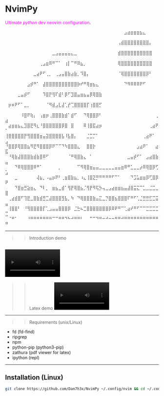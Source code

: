 # NvimPy

<span style="color:magenta">Ultimate _python_ dev neovim configuration</span>.

⠀⠀⠀⠀⠀⠀⠀⠀⠀⠀⠀⠀⠀⠀⠀⠀⠀⠀⠀⠀⠀⠀⠀⠀⠀⠀⠀⠀⠀⠀⠀⠀⠀⠀⠀⠀⠀⠀⣠⣴⣶⣶⣶⣦⣄⠀⠀⠀⠀⠀
⠀⠀⠀⠀⠀⠀⠀⠀⠀⠀⠀⠀⠀⠀⠀⠀⠀⠀⠀⠀⠀⠀⠀⠀⠀⠀⠀⠀⠀⠀⠀⠀⠀⠀⠀⠀⢠⣾⣿⣿⣿⣿⣿⣿⣿⣿⡄⠀⠀⠀
⠀⠀⠀⠀⠀⠀⠀⠀⠀⠀⠀⠀⠀⠀⠀⣀⣠⣤⣤⣤⣤⣄⣀⠀⠀⠀⠀⠀⠀⠀⠀⠀⠀⠀⠀⠀⣾⣿⣿⣿⣿⣿⣿⣿⣿⣿⣿⠀⠀⠀
⠀⠀⠀⠀⠀⠀⠀⠀⠀⠀⠀⢀⣠⣶⠿⠛⠉⠁⠀⢰⡇⠉⠛⠿⣦⡀⠀⠀⠀⠀⠀⠀⠀⠀⠀⠀⢿⣿⣿⣿⣿⣿⣿⣿⣿⣿⣿⠀⠀⠀
⠀⠀⠀⠀⠀⠀⠀⠀⠀⣀⣴⠟⠋⢀⡀⠀⢀⣠⣤⣿⣷⣴⣷⡀⠹⣿⡄⠀⠀⠀⠀⠀⠀⠀⠀⠀⠈⢿⣿⣿⣿⣿⣿⣿⣿⡿⠃⠀⠀⠀
⠀⠀⠀⠀⠀⠀⠀⣠⡾⠛⠁⠀⣼⣿⣿⣿⣿⣿⣿⣿⣿⣿⣿⡷⠞⠛⢿⣶⣦⣄⠀⠀⠀⠀⠀⠀⠀⠀⠙⠻⠿⠿⠿⠟⠋⠀⠀⠀⠀⠀
⠀⠀⠀⠀⣀⣤⡾⠋⠀⠀⠀⠀⠹⣿⡟⢻⠏⣾⠃⡿⠋⣹⣿⣤⣶⣦⣤⡿⢿⣿⣷⠀⠀⠀⠀⠀⠀⠀⠀⠀⠀⠀⠀⠀⠀⠀⠀⠀⠀⠀
⠀⡶⠶⠟⠋⠁⣀⡀⠀⠀⠀⠀⠀⠈⠻⣾⣠⣇⣼⢁⡞⢉⣿⣿⣿⣿⡏⢰⣿⣿⡋⠀⠀⠀⠀⠀⠀⠀⠀⠀⠀⠀⠀⠀⠀⠀⠀⠀⠀⠀
⠀⠀⠀⠀⠀⠸⣿⠟⢷⡄⠀⢠⣶⡶⢀⣿⣿⣿⣷⣾⠁⣾⠋⠀⠀⠙⢿⣿⣿⡿⠃⠀⠀⠀⠀⠀⠀⠀⠀⠀⠀⠀⠀⠀⠀⠀⠀⠀⢀⣴
⠀⣴⣶⣶⣦⣄⣹⣿⣟⠻⣆⠘⣿⣿⣿⣿⣿⣿⡿⣿⠀⣿⠀⠀⠀⠿⢸⣿⣯⣴⡶⠀⠀⠀⠀⠀⠀⠀⠀⠀⠀⠀⠀⠀⠀⠀⢀⣴⠟⠁
⢸⣿⣿⣿⣿⣿⡟⢻⣿⣿⣿⣶⣤⣽⣿⣿⣿⣿⣧⠸⣧⣿⡄⠀⠀⠀⣈⣉⡉⠁⠀⠀⠀⠀⠀⠀⠀⠀⠀⠀⠀⠀⠀⠀⢀⣴⠟⠁⠀⣠
⠘⣿⣿⡿⢿⣿⣿⣦⠻⣟⠻⣿⣿⣿⡿⠟⠉⠉⠙⠳⣿⣿⣿⣄⠀⠀⣿⣿⡗⠀⠀⠀⠀⠀⠀⠀⠀⠀⠀⠀⠀⠀⣠⣴⠟⠁⠀⠀⣴⣯
⠀⠘⢿⣷⣼⣿⣿⣿⣷⣾⣷⣿⠿⠋⠀⠀⠀⠀⠀⠀⠈⠛⢿⣿⣷⣄⠀⠁⠀⠀⠀⠀⠀⠀⠀⠀⠀⠀⠀⣀⣤⡾⠋⠁⠀⣠⣴⣿⣷⣤
⠀⠀⠀⠙⠿⢿⣿⣿⣿⠿⠛⠁⠀⠀⠀⠀⠀⡀⠀⠀⠀⠀⠀⠉⠻⢿⣿⣶⣤⣤⣀⣀⣀⣀⣀⣤⣤⣶⠿⠛⣁⣀⣀⡴⠿⢿⣿⡿⢋⣡
⠀⠀⠀⣀⠀⠀⠀⠀⠀⠀⢼⣦⡀⠠⣤⡶⠟⠃⢀⣶⣿⣷⣦⡀⠰⣄⢸⣿⣝⡛⠛⠛⠛⠛⠋⠉⠁⠀⠀⠀⠙⣩⣥⣶⣶⡿⢋⣿⡿⠟
⠀⠀⠀⠙⣿⣶⣛⣵⣶⣄⠀⠙⠇⡀⠀⣶⣦⣀⣾⠁⢻⡟⢿⣿⣦⡈⢻⡟⠻⢯⡳⢤⣀⣠⣴⣶⣶⣦⣤⣼⣿⣭⣍⠉⣁⣀⣈⣉⣀⣿
⠀⢀⣴⣾⣿⠋⢹⣟⣀⣿⣷⣾⣛⣉⣼⣿⣿⣿⣻⣧⡀⠳⠀⠙⢿⣿⣿⣿⣷⣤⣍⣀⡙⣿⣿⣦⣿⣿⣿⠏⠛⠋⢁⣈⣛⣛⣋⣉⣭⣤
⠀⢸⣿⣿⠃⠀⠘⢻⣿⣿⣿⣿⡏⢁⣠⣤⣤⣿⣿⣿⡿⠀⣈⣓⠦⣉⣿⣿⣿⣿⣿⣿⣿⡿⠿⠟⠛⠉⢁⣴⠞⠛⠋⠉⠉⣉⣉⣉⣉⣉
⠀⠈⠛⠁⠀⠀⠀⠘⠛⠛⠛⠛⠛⠛⠛⠉⠉⠛⠛⠙⠓⠚⠛⠛⠃⠀⠀⠉⠉⠙⠛⠒⠚⠒⠒⠛⠛⠚⠛⠛⠛⠛⠛⠛⠛⠛⠛⠛⠛⠛

---

> > Introduction demo

## <video src="https://github.com/Dan7h3x/NvimPy/assets/123359596/646dcef5-2cdc-461c-9665-59c4e2e9884e" width=180 />

> > Latex demo
> > <video src="https://github.com/Dan7h3x/NvimPy/assets/123359596/04ac6d6c-fe7b-4925-979c-eea01c0b2a09" width=180 />

---

> > Requirements (unix/Linux)

- fd (fd-find)
- ripgrep
- npm
- python-pip (python3-pip)
- zathura (pdf viewer for latex)
- ipython (repl)

---

## Installation (Linux)

```bash
git clone https://github.com/Dan7h3x/NvimPy ~/.config/nvim && cd ~/.config/nvim && rm -rf .git && nvim +checkhealth
```
